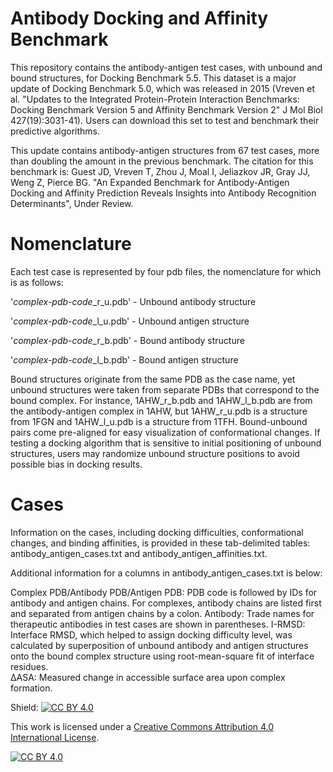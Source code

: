 # Antibody Docking and Affinity Benchmark
This repository contains the antibody-antigen test cases, with unbound and bound structures, for Docking Benchmark 5.5. This dataset is a major update of Docking Benchmark 5.0, which was released in 2015 (Vreven et al. "Updates to the Integrated Protein-Protein Interaction Benchmarks: Docking Benchmark Version 5 and Affinity Benchmark Version 2" J Mol Biol 427(19):3031-41). Users can download this set to test and benchmark their predictive algorithms.

This update contains antibody-antigen structures from 67 test cases, more than doubling the amount in the previous benchmark. The citation for this benchmark is:
Guest JD, Vreven T, Zhou J, Moal I, Jeliazkov JR, Gray JJ, Weng Z, Pierce BG. "An Expanded Benchmark for Antibody-Antigen Docking and Affinity Prediction Reveals Insights into Antibody Recognition Determinants", Under Review.

# Nomenclature
Each test case is represented by four pdb files, the nomenclature for which is as follows:

'*complex-pdb-code*_r_u.pdb' - Unbound antibody structure

'*complex-pdb-code*_l_u.pdb' - Unbound antigen structure

'*complex-pdb-code*_r_b.pdb' - Bound antibody structure

'*complex-pdb-code*_l_b.pdb' - Bound antigen structure

Bound structures originate from the same PDB as the case name, yet unbound structures were taken from separate PDBs that correspond to the bound complex. For instance, 1AHW_r_b.pdb and 1AHW_l_b.pdb are from the antibody-antigen complex in 1AHW, but 1AHW_r_u.pdb is a structure from 1FGN and 1AHW_l_u.pdb is a structure from 1TFH. Bound-unbound pairs come pre-aligned for easy visualization of conformational changes. If testing a docking algorithm that is sensitive to initial positioning of unbound structures, users may randomize unbound structure positions to avoid possible bias in docking results.

# Cases
Information on the cases, including docking difficulties, conformational changes, and binding affinities, is provided in these tab-delimited tables: antibody_antigen_cases.txt and antibody_antigen_affinities.txt.

Additional information for a columns in antibody_antigen_cases.txt is below:

Complex PDB/Antibody PDB/Antigen PDB: PDB code is followed by IDs for antibody and antigen chains. For complexes, antibody chains are listed first and separated from antigen chains by a colon.
Antibody: Trade names for therapeutic antibodies in test cases are shown in parentheses.
I-RMSD: Interface RMSD, which helped to assign docking difficulty level, was calculated by superposition of unbound antibody and antigen structures onto the bound complex structure using root-mean-square fit of interface residues.                                                            
ΔASA: Measured change in accessible surface area upon complex formation.


Shield: [![CC BY 4.0][cc-by-shield]][cc-by]

This work is licensed under a [Creative Commons Attribution 4.0 International
License][cc-by].

[![CC BY 4.0][cc-by-image]][cc-by]

[cc-by]: http://creativecommons.org/licenses/by/4.0/
[cc-by-image]: https://i.creativecommons.org/l/by/4.0/88x31.png
[cc-by-shield]: https://img.shields.io/badge/License-CC%20BY%204.0-lightgrey.svg
